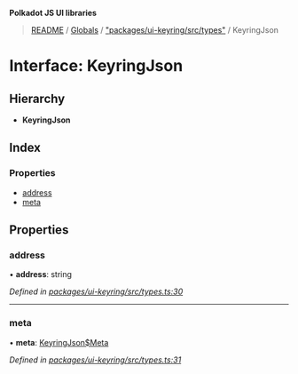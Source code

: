 **Polkadot JS UI libraries**

> [README](../README.md) / [Globals](../globals.md) / ["packages/ui-keyring/src/types"](../modules/_packages_ui_keyring_src_types_.md) / KeyringJson

# Interface: KeyringJson

## Hierarchy

* **KeyringJson**

## Index

### Properties

* [address](_packages_ui_keyring_src_types_.keyringjson.md#address)
* [meta](_packages_ui_keyring_src_types_.keyringjson.md#meta)

## Properties

### address

•  **address**: string

*Defined in [packages/ui-keyring/src/types.ts:30](https://github.com/polkadot-js/ui/blob/1833b1a2/packages/ui-keyring/src/types.ts#L30)*

___

### meta

•  **meta**: [KeyringJson$Meta](_packages_ui_keyring_src_types_.keyringjson_meta.md)

*Defined in [packages/ui-keyring/src/types.ts:31](https://github.com/polkadot-js/ui/blob/1833b1a2/packages/ui-keyring/src/types.ts#L31)*
